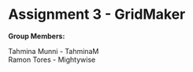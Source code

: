 # Assignment 3 - GridMaker

<b>Group Members:</b>

Tahmina Munni - TahminaM </br>
Ramon Tores - Mightywise </br>
